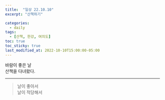 ```yaml
---
title:  "일상 22.10.10"
excerpt: "산책하기"

categories:
  - daily
tags:
  - [산책, 한강, 여의도]
toc: true
toc_sticky: true
last_modified_at: 2022-10-10T15:00:00-05:00
---
```


바람이 좋은 날  
산책을 다녀왔다.  
  
- - - 
> 날이 좋아서   
> 날이 적당해서 
